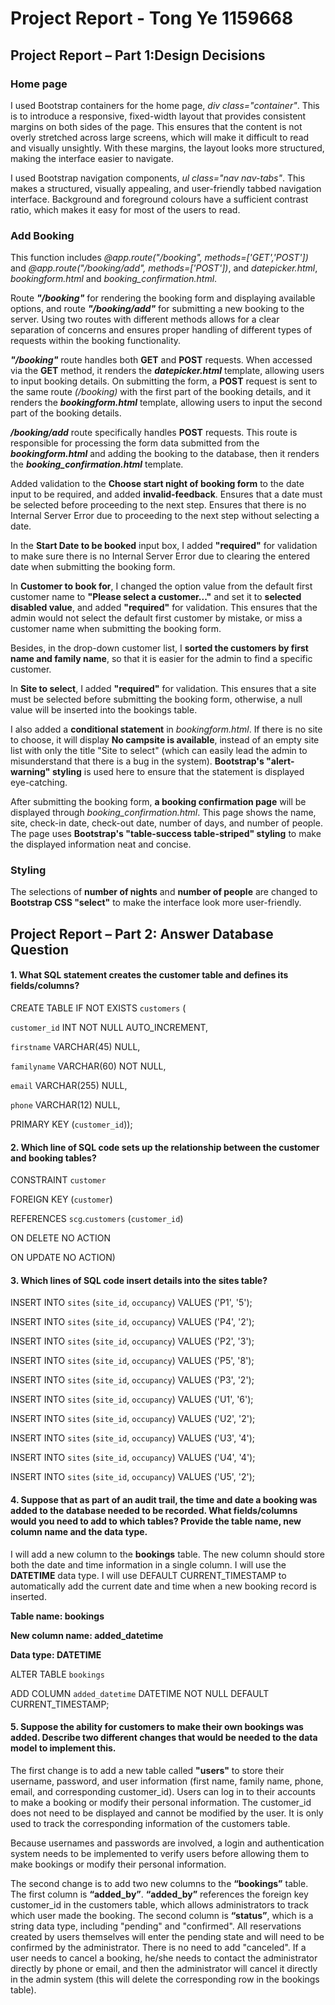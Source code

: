 # Project Report - Tong Ye 1159668

## Project Report – Part 1:Design Decisions

### Home page

I used Bootstrap containers for the home page,  *div class="container"*. This is to introduce a responsive, fixed-width layout that provides consistent margins on both sides of the page. This ensures that the content is not overly stretched across large screens, which will make it difficult to read and visually unsightly. With these margins, the layout looks more structured, making the interface easier to navigate.

I used Bootstrap navigation components, *ul class="nav nav-tabs"*. This makes a structured, visually appealing, and user-friendly tabbed navigation interface. Background and foreground colours have a sufficient contrast ratio, which makes it easy for most of the users to read.

### Add Booking

This function includes *@app.route("/booking", methods=['GET','POST'])* and *@app.route("/booking/add", methods=['POST'])*, and *datepicker.html*, *bookingform.html* and *booking_confirmation.html*.

Route ***"/booking"*** for rendering the booking form and displaying available options, and route ***"/booking/add"*** for submitting a new booking to the server. Using two routes with different methods allows for a clear separation of concerns and ensures proper handling of different types of requests within the booking functionality.

***"/booking"*** route handles both **GET** and **POST** requests. When accessed via the **GET** method, it renders the ***datepicker.html*** template, allowing users to input booking details. On submitting the form, a **POST** request is sent to the same route *(/booking)* with the first part of the booking details, and it renders the ***bookingform.html*** template, allowing users to input the second part of the booking details.

***/booking/add*** route specifically handles **POST** requests. This route is responsible for processing the form data submitted from the ***bookingform.html*** and adding the booking to the database, then it renders the ***booking_confirmation.html*** template.

Added validation to the **Choose start night of booking form** to the date input to be required, and added **invalid-feedback**. Ensures that a date must be selected before proceeding to the next step. Ensures that there is no Internal Server Error due to proceeding to the next step without selecting a date.

In the **Start Date to be booked** input box, I added **"required"** for validation to make sure there is no Internal Server Error due to clearing the entered date when submitting the booking form.

In **Customer to book for**, I changed the option value from the default first customer name to **"Please select a customer..."** and set it to **selected disabled value**, and added  **"required"** for validation. This ensures that the admin would not select the default first customer by mistake, or miss a customer name when submitting the booking form.

Besides, in the drop-down customer list, I **sorted the customers by first name and family name**, so that it is easier for the admin to find a specific customer.

In **Site to select**, I added **"required"** for validation. This ensures that a site must be selected before submitting the booking form, otherwise, a null value will be inserted into the bookings table.

I also added a **conditional statement** in *bookingform.html*. If there is no site to choose, it will display **No campsite is available**, instead of an empty site list with only the title "Site to select" (which can easily lead the admin to misunderstand that there is a bug in the system). **Bootstrap's "alert-warning" styling** is used here to ensure that the statement is displayed eye-catching.

After submitting the booking form, **a booking confirmation page** will be displayed through *booking_confirmation.html*. This page shows the name, site, check-in date, check-out date, number of days, and number of people. The page uses **Bootstrap's "table-success table-striped" styling** to make the displayed information neat and concise.







### Styling

The selections of **number of nights** and **number of people** are changed to **Bootstrap CSS "select"** to make the interface look more user-friendly.


## Project Report – Part 2: Answer Database Question
#### 1. What SQL statement creates the customer table and defines its fields/columns?

CREATE TABLE IF NOT EXISTS `customers` (

  `customer_id` INT NOT NULL AUTO_INCREMENT,
  
  `firstname` VARCHAR(45) NULL,
  
  `familyname` VARCHAR(60) NOT NULL,
  
  `email` VARCHAR(255) NULL,
  
  `phone` VARCHAR(12) NULL,
  
  PRIMARY KEY (`customer_id`));


#### 2. Which line of SQL code sets up the relationship between the customer and booking tables?

CONSTRAINT `customer`

  FOREIGN KEY (`customer`)
  
  REFERENCES `scg`.`customers` (`customer_id`)
  
  ON DELETE NO ACTION
  
  ON UPDATE NO ACTION)

  
#### 3. Which lines of SQL code insert details into the sites table?

INSERT INTO `sites` (`site_id`, `occupancy`) VALUES ('P1', '5');

INSERT INTO `sites` (`site_id`, `occupancy`) VALUES ('P4', '2');

INSERT INTO `sites` (`site_id`, `occupancy`) VALUES ('P2', '3');

INSERT INTO `sites` (`site_id`, `occupancy`) VALUES ('P5', '8');

INSERT INTO `sites` (`site_id`, `occupancy`) VALUES ('P3', '2');

INSERT INTO `sites` (`site_id`, `occupancy`) VALUES ('U1', '6');

INSERT INTO `sites` (`site_id`, `occupancy`) VALUES ('U2', '2');

INSERT INTO `sites` (`site_id`, `occupancy`) VALUES ('U3', '4');

INSERT INTO `sites` (`site_id`, `occupancy`) VALUES ('U4', '4');

INSERT INTO `sites` (`site_id`, `occupancy`) VALUES ('U5', '2');


#### 4. Suppose that as part of an audit trail, the time and date a booking was added to the database needed to be recorded. What fields/columns would you need to add to which tables? Provide the table name, new column name and the data type.

I will add a new column to the **bookings** table. The new column should store both the date and time information in a single column. I will use the **DATETIME** data type. I will use DEFAULT CURRENT_TIMESTAMP to automatically add the current date and time when a new booking record is inserted. 

**Table name: bookings**

**New column name: added_datetime**

**Data type: DATETIME**


ALTER TABLE `bookings`

ADD COLUMN `added_datetime` DATETIME NOT NULL DEFAULT CURRENT_TIMESTAMP;


#### 5. Suppose the ability for customers to make their own bookings was added. Describe two different changes that would be needed to the data model to implement this. 

The first change is to add a new table called **"users"** to store their username, password, and user information (first name, family name, phone, email, and corresponding customer_id). Users can log in to their accounts to make a booking or modify their personal information. The customer_id does not need to be displayed and cannot be modified by the user. It is only used to track the corresponding information of the customers table.
  
Because usernames and passwords are involved, a login and authentication system needs to be implemented to verify users before allowing them to make bookings or modify their personal information. 


The second change is to add two new columns to the **“bookings”** table. The first column is **“added_by”**. **“added_by”** references the foreign key customer_id in the customers table, which allows administrators to track which user made the booking. The second column is **“status”**, which is a string data type, including "pending" and "confirmed". All reservations created by users themselves will enter the pending state and will need to be confirmed by the administrator. There is no need to add "canceled". If a user needs to cancel a booking, he/she needs to contact the administrator directly by phone or email, and then the administrator will cancel it directly in the admin system (this will delete the corresponding row in the bookings table).
